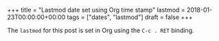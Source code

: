 +++
title = "Lastmod date set using Org time stamp"
lastmod = 2018-01-23T00:00:00+00:00
tags = ["dates", "lastmod"]
draft = false
+++

The `lastmod` for this post is set in Org using the `C-c . RET`
binding.
